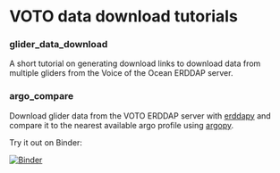 # VOTO data download tutorials

### glider_data_download

A short tutorial on generating download links to download data from multiple gliders from the Voice of the Ocean ERDDAP server.

### argo_compare

Download glider data from the VOTO ERDDAP server with [erddapy](https://github.com/ioos/erddapy) and compare it to the nearest available argo profile using [argopy](https://github.com/euroargodev/argopy).

Try it out on Binder:

[![Binder](https://mybinder.org/badge_logo.svg)](https://mybinder.org/v2/gh/voto-ocean-knowledge/download_glider_data/HEAD?)
